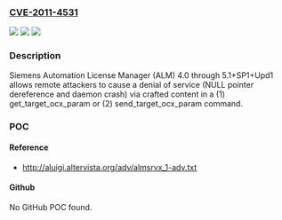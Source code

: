 ### [CVE-2011-4531](https://cve.mitre.org/cgi-bin/cvename.cgi?name=CVE-2011-4531)
![](https://img.shields.io/static/v1?label=Product&message=n%2Fa&color=blue)
![](https://img.shields.io/static/v1?label=Version&message=n%2Fa&color=blue)
![](https://img.shields.io/static/v1?label=Vulnerability&message=n%2Fa&color=brighgreen)

### Description

Siemens Automation License Manager (ALM) 4.0 through 5.1+SP1+Upd1 allows remote attackers to cause a denial of service (NULL pointer dereference and daemon crash) via crafted content in a (1) get_target_ocx_param or (2) send_target_ocx_param command.

### POC

#### Reference
- http://aluigi.altervista.org/adv/almsrvx_1-adv.txt

#### Github
No GitHub POC found.

